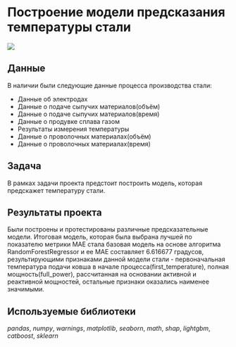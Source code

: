 # Построение модели предсказания температуры стали

![](https://img.shields.io/badge/status-completed-green])

## Данные

В наличии были следующие данные процесса производства стали:
- Данные об электродах
- Данные о подаче сыпучих материалов(объём)
- Данные о подаче сыпучих материалов(время)
- Данные о продувке сплава газом
- Результаты измерения температуры
- Данные о проволочных материалах(объём)
- Данные о проволочных материалах(время)

## Задача

В рамках задачи проекта предстоит построить модель, которая предскажет температуру стали.  

## Результаты проекта

Были построены и протестированы различные предсказательные модели. Итоговая модель, которая была выбрана лучшей по показателю метрики MAE стала базовая модель на основе алгоритма RandomForestRegressor и ее MAE составляет 6.616677 градусов, результирующими признаками данной модели стали - первоначальная температура подачи ковша в начале процесса(first_temperature), полная мощность(full_power), рассчитанная на основании активной и реактивной мощностей, остальные признаки оказались наименее значимыми.

## Используемые библиотеки
*pandas*, *numpy*, *warnings*, *matplotlib*, *seaborn*, *math*, *shap*, *lightgbm*, *catboost*, *sklearn*
